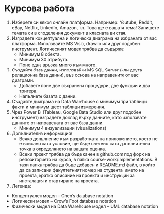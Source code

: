 # Курсова работа

1.	Изберете си някоя онлайн платформа. Например: Youtube, Reddit, eBay, Netflix, LinkedIn, Amazon, т.н. Това ще е вашата тема! Запишете темата си в споделения документ в класната ви стая.
2.	Изградете концептуална и логическа диаграма на избраната от вас платформа. Използвайте MS Visio, draw.io или друг подобен инструмент. Логическият модел трябва да съдържа:
    *	Минимум 8 обекта.
    *	Минимум 30 атрибута.
    *	Поне една връзка много към много.
3.	Създайте база данни, използвайки MS SQL Server (или друга релационна база данни), въз основа на направените от вас диаграми.
    *	Добавете поне две съхранени процедури, две функции и два тригера.
    *	Напълнете базата с данни.
4.	Създайте диаграма на Data Warehouse с минимум три таблици факти и минимум шест таблици измерения.
5.	Чрез Power BI (Tableau, Google Data Studio или друг подобен инструмент) изградете доклад върху данните, като използвате данните от направената от вас база данни.
    *	Минимум 4 визуализации (visualizations)
6. Допълнителна информация\
    *	Всяко допълнение към разработката на приложението, което не е вписано като условие, ще бъде счетено като допълнителна точка в определянето на вашата оценка.
    *	Всеки проект трябва да бъде качен в github.com под форк на репозиторието на курса, в папка course-work/implementations. В тази папка трябва да бъде добавен и README.md файл, в който да са записани факултетният номер на студента, името на проекта, кратко описание на проекта и инструкции за инсталация и стартиране на проекта.
7.  Легенда:
*	Концептуален модел – Chen’s database notation
*	Логически модел – Crow’s Foot database notation
*	Физически модел на Data Warehouse модел – UML database notation
